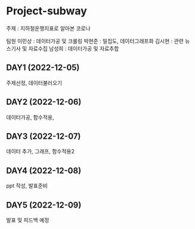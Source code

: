 # Project-subway

주제 : 지하철운행지표로 알아본 코로나 </br>

팀원 
이민상 : 데이터가공 및 크롤링
박현준 : 밀집도, 데이터그래프화
김시현 : 관련 뉴스기사 및 자료수집
남성희 : 데이터가공 및 자료추합


## DAY1 (2022-12-05)
주제선정, 데이터불러오기


## DAY2 (2022-12-06)
데이터가공, 함수적용, 


## DAY3 (2022-12-07)
데이터 추가, 그래프, 함수적용2


## DAY4 (2022-12-08)
ppt 작성, 발표준비


## DAY5 (2022-12-09)
발표 및 피드백 예정

